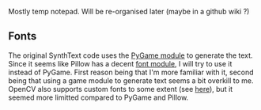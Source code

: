 Mostly temp notepad. Will be re-organised later (maybe in a github wiki ?)

## Fonts
The original SynthText code uses the [PyGame module](https://www.pygame.org/docs/ref/freetype.html) to generate the text.\
Since it seems like Pillow has a decent [font module](https://pillow.readthedocs.io/en/stable/reference/ImageFont.html), I will try to use it instead of PyGame. First reason being that I'm more familiar with it, second being that using a game module to generate text seems a bit overkill to me.\
OpenCV also supports custom fonts to some extent (see [here](https://docs.opencv.org/3.4/d9/dfa/classcv_1_1freetype_1_1FreeType2.html)), but it seemed more limitted compared to PyGame and Pillow.
